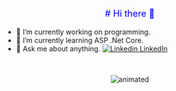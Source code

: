 <p align="center" style="color:blue;font-size:18px;">
#  Hi there 👋
</p>


- 🔭 I’m currently working on programming.                                                                                               
- 🌱 I’m currently learning ASP .Net Core.                                                                  
- 💬 Ask me about anything.
 [![Linkedin](https://i.stack.imgur.com/gVE0j.png) LinkedIn](https://www.linkedin.com/in/songul-bayer/)

&nbsp;
<p align="center">
 <img src="https://user-images.githubusercontent.com/63016233/159158595-6396e478-11f1-4561-9dd0-dc831d4042eb.gif" alt="animated" />

</p>


 


                                                        




